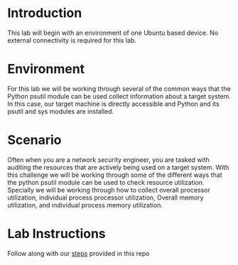 # Introduction
This lab will begin with an environment of one Ubuntu based device. No external connectivity is required for this lab. 

# Environment
For this lab we will be working through several of the common ways that the Python psutil module can be used collect information about a target system. In this case, our target machine is directly accessible and Python and its psutil and sys modules are installed. 

# Scenario
Often when you are a network security engineer, you are tasked with auditing the resources that are actively being used on a target system. With this challenge we will be working through some of the different ways that the python psutil module can be used to check resource utilization. Specially we will be working through how to collect overall processor utilization, individual process processor utilization, Overall memory utilization, and individual process memory utilization. 

# Lab Instructions
Follow along with our [steps](./audition.md) provided in this repo
